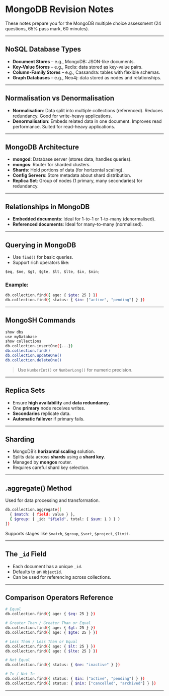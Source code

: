 # MongoDB Revision Notes

These notes prepare you for the MongoDB multiple choice assessment (24 questions, 65% pass mark, 60 minutes).

---

## NoSQL Database Types

- **Document Stores** – e.g., MongoDB: JSON-like documents.
- **Key-Value Stores** – e.g., Redis: data stored as key-value pairs.
- **Column-Family Stores** – e.g., Cassandra: tables with flexible schemas.
- **Graph Databases** – e.g., Neo4j: data stored as nodes and relationships.

---

## Normalisation vs Denormalisation

- **Normalisation**: Data split into multiple collections (referenced). Reduces redundancy. Good for write-heavy applications.
- **Denormalisation**: Embeds related data in one document. Improves read performance. Suited for read-heavy applications.

---

## MongoDB Architecture

- **mongod**: Database server (stores data, handles queries).
- **mongos**: Router for sharded clusters.
- **Shards**: Hold portions of data (for horizontal scaling).
- **Config Servers**: Store metadata about shard distribution.
- **Replica Set**: Group of nodes (1 primary, many secondaries) for redundancy.

---

## Relationships in MongoDB

- **Embedded documents**: Ideal for 1-to-1 or 1-to-many (denormalised).
- **Referenced documents**: Ideal for many-to-many (normalised).

---

## Querying in MongoDB

- Use `find()` for basic queries.
- Support rich operators like:

```js
$eq, $ne, $gt, $gte, $lt, $lte, $in, $nin;
```

### Example:

```bash
db.collection.find({ age: { $gte: 25 } })
db.collection.find({ status: { $in: ["active", "pending"] } })
```

---

## MongoSH Commands

```bash
show dbs
use myDatabase
show collections
db.collection.insertOne({...})
db.collection.find()
db.collection.updateOne()
db.collection.deleteOne()
```

> Use `NumberInt()` or `NumberLong()` for numeric precision.

---

## Replica Sets

- Ensure **high availability** and **data redundancy**.
- One **primary** node receives writes.
- **Secondaries** replicate data.
- **Automatic failover** if primary fails.

---

## Sharding

- MongoDB’s **horizontal scaling** solution.
- Splits data across **shards** using a **shard key**.
- Managed by **mongos** router.
- Requires careful shard key selection.

---

## .aggregate() Method

Used for data processing and transformation.

```bash
db.collection.aggregate([
  { $match: { field: value } },
  { $group: { _id: "$field", total: { $sum: 1 } } }
])
```

Supports stages like `$match`, `$group`, `$sort`, `$project`, `$limit`.

---

## The `_id` Field

- Each document has a unique `_id`.
- Defaults to an `ObjectId`.
- Can be used for referencing across collections.

---

## Comparison Operators Reference

```bash
# Equal
db.collection.find({ age: { $eq: 25 } })

# Greater Than / Greater Than or Equal
db.collection.find({ age: { $gt: 25 } })
db.collection.find({ age: { $gte: 25 } })

# Less Than / Less Than or Equal
db.collection.find({ age: { $lt: 25 } })
db.collection.find({ age: { $lte: 25 } })

# Not Equal
db.collection.find({ status: { $ne: "inactive" } })

# In / Not In
db.collection.find({ status: { $in: ["active", "pending"] } })
db.collection.find({ status: { $nin: ["cancelled", "archived"] } })
```

---
